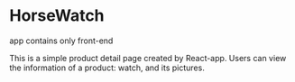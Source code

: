 # HorseWatch
app contains only front-end

This is a simple product detail page created by React-app.
Users can view the information of a product: watch, and its pictures.
